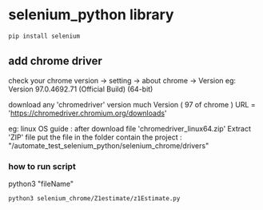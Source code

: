 # selenium_python library

```bash
pip install selenium

```

## add chrome driver

check your chrome version
-> setting -> about chrome -> Version
eg: Version 97.0.4692.71 (Official Build) (64-bit)

download any 'chromedriver' version much Version ( 97 of chrome )
URL = 'https://chromedriver.chromium.org/downloads'

eg: linux OS
guide : after download file 'chromedriver_linux64.zip' Extract 'ZIP' file
put the file in the folder contain the project :
"/automate_test_selenium_python/selenium_chrome/drivers"

### how to run script

python3 "fileName"

```bash
python3 selenium_chrome/Z1estimate/z1Estimate.py

```
